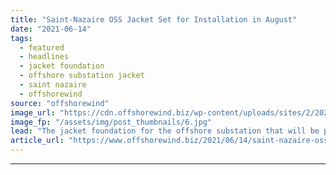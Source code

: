 ```yaml
---
title: "Saint-Nazaire OSS Jacket Set for Installation in August"
date: "2021-06-14"
tags: 
  - featured
  - headlines
  - jacket foundation
  - offshore substation jacket
  - saint nazaire
  - offshorewind
source: "offshorewind"
image_url: "https://cdn.offshorewind.biz/wp-content/uploads/sites/2/2021/06/14135048/Saint-Nazaire-OSS-jacket-sailing-from-Ravenna-to-France_Rosetti-Marino_.jpg"
image_fp: "/assets/img/post_thumbnails/6.jpg"
lead: "The jacket foundation for the offshore substation that will be part of the Saint-Nazaire"
article_url: "https://www.offshorewind.biz/2021/06/14/saint-nazaire-oss-jacket-set-for-installation-in-august/"
---
```


---
